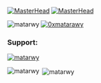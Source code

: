 [![MasterHead](https://github.com/Matarwy/Matarwy/blob/main/header.png)](https://github.com/Matarwy)
[![MasterHead](https://raw.githubusercontent.com/Matarwy/Matarwy/main/Screenshot%202023-06-23%20025442.png)](https://www.peopleperhour.com/freelancer/technology-programming/alhassan-ramadan-blockchain-developer-nvxmvqn?ref=hireme&rfrd=9438459.2)

<p align="left">
  <span> <img src="https://komarev.com/ghpvc/?username=matarwy&label=Github%20Profile%20views&color=0e75b6&style=flat" alt="matarwy" /> </span>  
  <span> <a href="https://twitter.com/0xmatarawy" target="blank"><img src="https://img.shields.io/twitter/follow/0xmatarawy?logo=twitter&style=flat" alt="0xmatarawy" /></a> </span>
</p>

<h3 align="left">Support:</h3>
<p align="left"> <a href="https://github.com/ryo-ma/github-profile-trophy"><img src="https://github-profile-trophy.vercel.app/?username=matarwy" alt="matarwy" /></a> </p>
<p><img align="left" src="https://github-readme-stats.vercel.app/api/top-langs?username=matarwy&show_icons=true&locale=en&layout=compact" alt="matarwy" /></p>
<p>&nbsp;<img align="center" src="https://github-readme-stats.vercel.app/api?username=matarwy&show_icons=true&locale=en" alt="matarwy" /></p>
